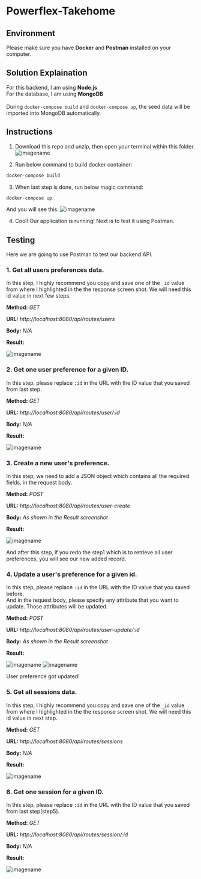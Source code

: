 # Powerflex-Takehome

## Environment
Please make sure you have **Docker** and **Postman** installed on your computer.

## Solution Explaination
For this backend, I am using **Node.js**  
For the database, I am using **MongoDB**  
<br />
During `docker-compose build` and `docker-compose up`, the seed data will be imported into MongoDB automatically.

## Instructions
1. Download this repo and unzip, then open your terminal within this folder.
![imagename](https://drive.google.com/uc?export=view&id=17VHnao_DXNQ0GqmemazHEZNkanaO-cUV)

2. Run below command to build docker container:
```bash
docker-compose build
```

3. When last step is done, run below magic command:
```bash
docker-compose up
```
 And you will see this:
![imagename](https://drive.google.com/uc?export=view&id=1wuyjxGzlP9OrDq0rD5Zu7AUlMgvAd1K2)

4. Cool! Our application is running! Next is to test it using Postman.

## Testing
Here we are going to use Postman to test our backend API.
### 1. Get all users preferences data.  
In this step, I highly recommend you copy and save one of the ```_id``` value from where I highlighted in the the response screen shot. We will need this id value in next few steps.

**Method:** _GET_  

**URL:** _http://localhost:8080/api/routes/users_  

**Body:** _N/A_  

**Result:**  

![imagename](https://drive.google.com/uc?export=view&id=1qGMafkSBvlhyh34TbDN_u-cOsg8j-DhJ)

### 2. Get one user preference for a given ID.  
In this step, please replace ```:id``` in the URL with the ID value that you saved from last step.

**Method:** _GET_  

**URL:** _http://localhost:8080/api/routes/user/:id_  

**Body:** _N/A_  

**Result:**  

![imagename](https://drive.google.com/uc?export=view&id=1tKbzwq64Buwhga05RfKk4o1TAUbRZ_P1)

### 3. Create a new user's preference.
In this step, we need to add a JSON object which contains all the required fields, in the request body.

**Method:** _POST_  

**URL:** _http://localhost:8080/api/routes/user-create_  

**Body:** _As shown in the Result screenshot_  

**Result:**  

![imagename](https://drive.google.com/uc?export=view&id=1OSPnUDHkSpoHeo0Ch2zBC5Pr4-lc9gqr)

And after this step, if you redo the step1 which is to retrieve all user preferences, you will see our new added record.

### 4. Update a user's preference for a given id.
In this step, please replace ```:id``` in the URL with the ID value that you saved before.   
And in the request body, please specify any attribute that you want to update. Those attributes will be updated.

**Method:** _POST_  

**URL:** _http://localhost:8080/api/routes/user-update/:id_  

**Body:** _As shown in the Result screenshot_  

**Result:**  

![imagename](https://drive.google.com/uc?export=view&id=1Z_7eaQAfEhRGHCYjD15u1Q1H26C6kgIN)
![imagename](https://drive.google.com/uc?export=view&id=1SXDbg2DgtJNDecVDRez8rjupsFakt6PC)

User preference got updated!

### 5. Get all sessions data.  
In this step, I highly recommend you copy and save one of the ```_id``` value from where I highlighted in the the response screen shot. We will need this id value in next step.

**Method:** _GET_  

**URL:** _http://localhost:8080/api/routes/sessions_  

**Body:** _N/A_  

**Result:**  

![imagename](https://drive.google.com/uc?export=view&id=1NHjBaa1aZq8LIIqczLGRUA6F5lpETcFf)

### 6. Get one session for a given ID.  
In this step, please replace ```:id``` in the URL with the ID value that you saved from last step(step5).

**Method:** _GET_  

**URL:** _http://localhost:8080/api/routes/session/:id_  

**Body:** _N/A_  

**Result:**  

![imagename](https://drive.google.com/uc?export=view&id=1e9rzL-Rt4lcLecQx-gQXs1I8EMCuJIJB)
